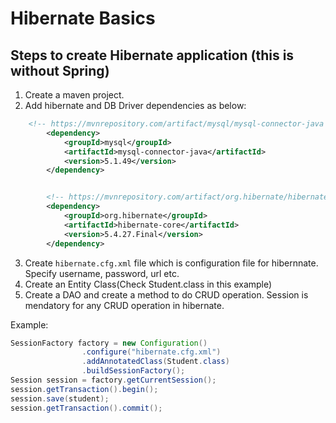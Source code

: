 # Hibernate Basics


## Steps to create Hibernate application (this is without Spring)

1. Create a maven project.
2. Add hibernate and DB Driver dependencies as below:

```xml
	<!-- https://mvnrepository.com/artifact/mysql/mysql-connector-java -->
		<dependency>
			<groupId>mysql</groupId>
			<artifactId>mysql-connector-java</artifactId>
			<version>5.1.49</version>
		</dependency>


		<!-- https://mvnrepository.com/artifact/org.hibernate/hibernate-core -->
		<dependency>
			<groupId>org.hibernate</groupId>
			<artifactId>hibernate-core</artifactId>
			<version>5.4.27.Final</version>
		</dependency>
```
3. Create ``hibernate.cfg.xml`` file which is configuration file for hibernnate. Specify username, password, url etc.
4. Create an Entity Class(Check Student.class in this example)
5. Create a DAO and create a method to do CRUD operation. Session is mendatory for any CRUD operation in hibernate.

Example:
```java
SessionFactory factory = new Configuration()
				.configure("hibernate.cfg.xml")
				.addAnnotatedClass(Student.class)
				.buildSessionFactory();
Session session = factory.getCurrentSession();
session.getTransaction().begin();
session.save(student);
session.getTransaction().commit();
```